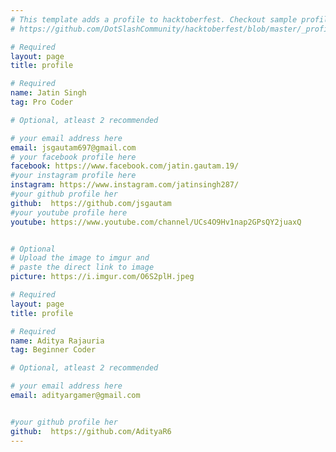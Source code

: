 ```yaml
---
# This template adds a profile to hacktoberfest. Checkout sample profile at
# https://github.com/DotSlashCommunity/hacktoberfest/blob/master/_profile/ksdme.md

# Required
layout: page
title: profile

# Required
name: Jatin Singh
tag: Pro Coder

# Optional, atleast 2 recommended

# your email address here
email: jsgautam697@gmail.com
# your facebook profile here
facebook: https://www.facebook.com/jatin.gautam.19/
#your instagram profile here
instagram: https://www.instagram.com/jatinsingh287/
#your github profile her
github:  https://github.com/jsgautam
#your youtube profile here
youtube: https://www.youtube.com/channel/UCs4O9Hv1nap2GPsQY2juaxQ


# Optional
# Upload the image to imgur and
# paste the direct link to image
picture: https://i.imgur.com/O6S2plH.jpeg

# Required
layout: page
title: profile

# Required
name: Aditya Rajauria
tag: Beginner Coder

# Optional, atleast 2 recommended

# your email address here
email: adityargamer@gmail.com


#your github profile her
github:  https://github.com/AdityaR6
---
```


